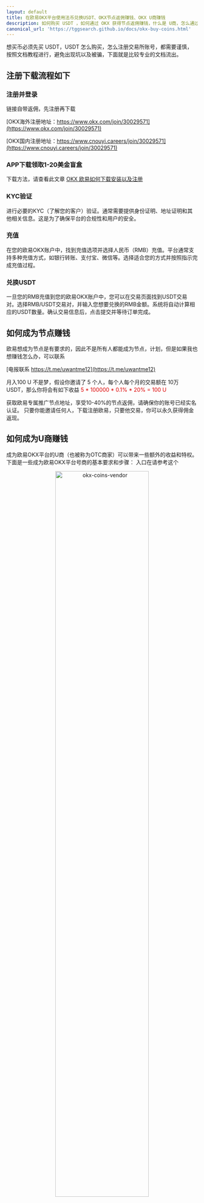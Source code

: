 ```yaml
---
layout: default
title: 在欧易OKX平台使用法币兑换USDT、OKX节点返佣赚钱、OKX U商赚钱
description: 如何购买 USDT ，如何通过 OKX 获得节点返佣赚钱，什么是 U商，怎么通过 U 商赚钱
canonical_url: 'https://tggsearch.github.io/docs/okx-buy-coins.html'
---
```

想买币必须先买 USDT，USDT 怎么购买，怎么注册交易所账号，都需要谨慎，按照文档教程进行，避免出现坑以及被骗，下面就是比较专业的文档流出。
## 注册下载流程如下
### 注册并登录
链接自带返佣，先注册再下载

[OKX海外注册地址：https://www.okx.com/join/30029571](https://www.okx.com/join/30029571)

[OKX国内注册地址：https://www.cnouyi.careers/join/30029571](https://www.cnouyi.careers/join/30029571)

### APP下载领取1-20美金盲盒
下载方法，请查看此文章 [OKX 欧易如何下载安装以及注册](./docs/okx-install.html)

###  KYC验证 
进行必要的KYC（了解您的客户）验证。通常需要提供身份证明、地址证明和其他相关信息。这是为了确保平台的合规性和用户的安全。

### 充值
在您的欧易OKX账户中，找到充值选项并选择人民币（RMB）充值。平台通常支持多种充值方式，如银行转账、支付宝、微信等。选择适合您的方式并按照指示完成充值过程。

### 兑换USDT
一旦您的RMB充值到您的欧易OKX账户中，您可以在交易页面找到USDT交易对。选择RMB/USDT交易对，并输入您想要兑换的RMB金额。系统将自动计算相应的USDT数量。确认交易信息后，点击提交并等待订单完成。

## 如何成为节点赚钱

欧易想成为节点是有要求的，因此不是所有人都能成为节点，计划，但是如果我也想赚钱怎么办，可以联系

[电报联系 https://t.me/uwantme12](https://t.me/uwantme12)

月入100 U 不是梦，假设你邀请了 5 个人，每个人每个月的交易额在 10万 USDT，那么你将会有如下收益
<font color="#dd0000">5 * 100000 * 0.1% * 20% = 100 U</font>

获取欧易专属推广节点地址，享受10-40%的节点返佣，请确保你的账号已经实名认证。
只要你能邀请任何人，下载注册欧易，只要他交易，你可以永久获得佣金返现。

## 如何成为U商赚钱

成为欧易OKX平台的U商（也被称为OTC商家）可以带来一些额外的收益和特权。下面是一些成为欧易OKX平台号商的基本要求和步骤：
入口在请参考这个

<div align=center>
    <img alt="okx-coins-vendor" src="https://cdn.jsdelivr.net/gh/tggsearch/tggSearch.github.io/assets/img/okx-coins-vendor.png" style="object-fit: cover;"  width="70%">
</div>

1. **达到要求**：欧易OKX平台通常会设定一些要求，例如账户年龄、KYC等级和交易活跃度等。确保您的账户符合这些要求。以下是要求，很容易可以达到，不过需要10000美金的有大部分人会是一个门槛。
<div align=center>
    <img alt="limit" src="https://cdn.jsdelivr.net/gh/tggsearch/tggSearch.github.io/assets/img/limit.png" style="object-fit: cover;"  width="70%">
</div>


2. **申请成为U商**：登录您的欧易OKX账户，找到相应的号商申请页面。填写申请表格并提交申请。通常，您需要提供一些个人信息、交易历史和其他相关资料。

3. **审核和审批**：您的申请将经过欧易OKX平台的审核和审批过程。他们可能会核实您的身份和交易历史等信息。请耐心等待审批结果。

4. **缴纳保证金**：一旦您的号商申请获得批准，您可能需要缴纳一定数量的保证金。这是为了确保您履行交易中的责任，并提供额外的安全保障。

5. **参与OTC交易**：成为号商后，您将可以在欧易OKX平台上参与OTC交易。这意味着您可以与其他用户进行法币和加密货币的交易。作为号商，您将享有更多的灵活性和特权，如更低的手续费、更多的交易方式等。

需要注意的是，不同的交易平台可能会有不同的要求和流程来成为号商。因此，在具体操作时，建议参考欧易OKX平台的指南或与他们的客服团队进行沟通，以获得准确的信息和指导。

成为号商可以带来更多的机会和潜在收益，但也需要承担相应的责任和风险。在进行任何交易活动之前，请确保充分了解相关规则、风险和合规要求，并根据自身情况做出明智的决策。
## 法币兑换购买USDT
在APP首页，有一个我要买币，选择C2C，或者快捷买币，大家不用买多，只买10元人民币就行。

<div align=center>
    <img alt="c2c-buy" src="https://cdn.jsdelivr.net/gh/tggsearch/tggSearch.github.io/assets/img/c2c-buy.png" width="50%" style="object-fit: cover;"  width="70%">
</div>

接下来就会找到与你交易的人，新手交易快捷买币，到时候会在右上角有消息提醒，再进行交易进行了，大家可以放心购买，欧易会做担保。
注意交易的时候会做一些流水验证，属于正常的交易流程防止黑钱和洗钱行为

## 如何购买其他币种

在欧易OKX平台上购买其他币种同样简单。以下是购买狗狗币（DOGE）、比特币（BTC）和以太坊（ETH）的步骤示例：

1. **选择交易对**：在交易页面上找到相应的币种交易对。例如，DOGE/BTC表示狗狗币对比特币的交易对，DOGE/ETH表示狗狗币对以太坊的交易对。

2. **输入购买数量**：选择您想要购买的币种交易对，并输入您想要购买的数量。

3. **确认交易信息**：系统将显示相关的交易信息，包括当前价格、交易量和手续费等。请仔细核对这些信息。

4. **提交交易**：确认无误后，点击提交交易。系统将执行您的订单，并在交易完成后将所购买的币种存入您的欧易OKX账户。

请注意，投资加密货币存在风险，请根据自己的风险承受能力谨慎决策，并仅投资您能承受损失的资金。

> 注意：随着时间的推移，交易平台的界面和操作流程可能会有所变化。因此，在进行具体操作时，建议参考最新的欧易OKX平台指南或与平台的客服团队进行沟通以获得准确的信息。
